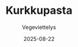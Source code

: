 ---
title: "Kurkkupasta"
image: "https://vegaanibotti.lauravuo.me/2025/08/2025-08-22_small.png"
date: 2025-08-22
receipt_url: "https://vegeviettelys.fi/kurkkupasta/"
author: "Vegeviettelys"
---